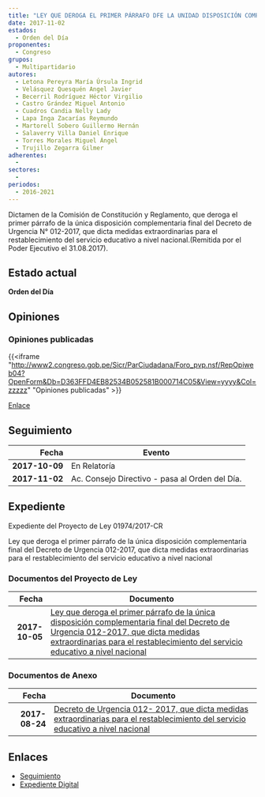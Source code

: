 ```yaml
---
title: "LEY QUE DEROGA EL PRIMER PÁRRAFO DFE LA UNIDAD DISPOSICIÓN COMPLEMENTARIA FINAL DEL DECRETO DE URGENCIA 012-2017, QUE DICTA MEDIDAS EXTRAORDINARIAS PARA EL RESTABLECIMIENTO DEL SERVICIO EDUCATIVO A NIVEL NACIONAL"
date: 2017-11-02
estados: 
  - Orden del Día
proponentes: 
  - Congreso
grupos: 
  - Multipartidario
autores: 
  - Letona Pereyra María Úrsula Ingrid
  - Velásquez Quesquén Angel Javier
  - Becerril Rodríguez Héctor Virgilio
  - Castro Grández Miguel Antonio
  - Cuadros Candia Nelly Lady
  - Lapa Inga Zacarías Reymundo
  - Martorell Sobero Guillermo Hernán
  - Salaverry Villa Daniel Enrique
  - Torres Morales Miguel Ángel
  - Trujillo Zegarra Gilmer
adherentes: 
  - 
sectores: 
  - 
periodos: 
  - 2016-2021
---
```


Dictamen de la Comisión de Constitución y Reglamento, que deroga el primer párrafo de la única disposición complementaria final del Decreto de Urgencia N° 012-2017, que dicta medidas extraordinarias para el restablecimiento del servicio educativo a nivel nacional.(Remitida por el Poder Ejecutivo el 31.08.2017).


## Estado actual

**Orden del Día**

## Opiniones

### Opiniones publicadas

{{<iframe "http://www2.congreso.gob.pe/Sicr/ParCiudadana/Foro_pvp.nsf/RepOpiweb04?OpenForm&Db=D363FFD4EB82534B052581B000714C05&View=yyyy&Col=zzzzz" "Opiniones publicadas" >}}

[Enlace](http://www2.congreso.gob.pe/Sicr/ParCiudadana/Foro_pvp.nsf/RepOpiweb04?OpenForm&Db=D363FFD4EB82534B052581B000714C05&View=yyyy&Col=zzzzz)

## Seguimiento

| Fecha | Evento |
|------:|--------|
| **2017-10-09** | En Relatoría|
| **2017-11-02** | Ac. Consejo Directivo - pasa al Orden del Día.|


## Expediente

Expediente del Proyecto de Ley 01974/2017-CR

Ley que deroga el primer párrafo de la única disposición complementaria final del Decreto de Urgencia 012-2017, que dicta medidas extraordinarias para el restablecimiento del servicio educativo a nivel nacional


### Documentos del Proyecto de Ley

| Fecha | Documento |
|------:|--------|
| **2017-10-05** | [Ley que deroga el primer párrafo de la única disposición complementaria final del Decreto de Urgencia 012-2017, que dicta medidas extraordinarias para el restablecimiento del servicio educativo a nivel nacional](http://www.leyes.congreso.gob.pe/Documentos/2016_2021/Proyectos_de_Ley_y_de_Resoluciones_Legislativas/PL0197420171005.pdf) |

### Documentos de Anexo

| Fecha | Documento |
|------:|--------|
| **2017-08-24** | [Decreto de Urgencia 012- 2017, que dicta medidas extraordinarias para el restablecimiento del servicio educativo a nivel nacional](http://www.leyes.congreso.gob.pe/Documentos/2016_2021/Decretos/Urgencias/2017/DU012-2017.PDF) |

## Enlaces 

- [Seguimiento](http://www2.congreso.gob.pe/Sicr/TraDocEstProc/CLProLey2016.nsf/f7fff46988ca05b1052578e100829cc7/656b932601cd392c052581b00065a425?OpenDocument)
- [Expediente Digital](http://www2.congreso.gob.pe/Sicr/TraDocEstProc/CLProLey2016.nsf/f7fff46988ca05b1052578e100829cc7/656b932601cd392c052581b00065a425?OpenDocument&Click=05257FB7005EB655.eb71d0cf91d8294e05256cdf006b5706/$Body/0.1C6C)
